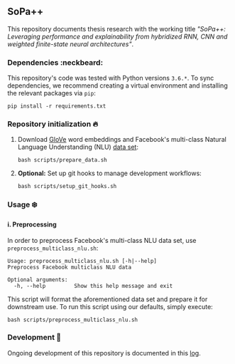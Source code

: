 ## SoPa++

This repository documents thesis research with the working title *"SoPa++: Leveraging performance and explainability from hybridized RNN, CNN and weighted finite-state neural architectures"*.

### Dependencies :neckbeard:

This repository's code was tested with Python versions `3.6.*`. To sync dependencies, we recommend creating a virtual environment and installing the relevant packages via `pip`:

```shell
pip install -r requirements.txt
```

### Repository initialization :fire:

1. Download [GloVe](https://nlp.stanford.edu/projects/glove/) word embeddings and Facebook's multi-class Natural Language Understanding (NLU) [data set](https://github.com/nghuyong/rasa-nlu-benchmark):

    ```shell
    bash scripts/prepare_data.sh
    ```

2. **Optional:** Set up git hooks to manage development workflows:

    ```shell
    bash scripts/setup_git_hooks.sh
    ```

### Usage :snowflake:

#### i. Preprocessing

In order to preprocess Facebook's multi-class NLU data set, use `preprocess_multiclass_nlu.sh`:

```
Usage: preprocess_multiclass_nlu.sh [-h|--help]
Preprocess Facebook multiclass NLU data

Optional arguments:
  -h, --help         Show this help message and exit
```

This script will format the aforementioned data set and prepare it for downstream use. To run this script using our defaults, simply execute:

```shell
bash scripts/preprocess_multiclass_nlu.sh
```

### Development :snail:

Ongoing development of this repository is documented in this [log](./docs/develop.md).
